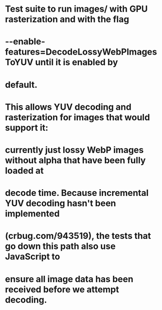 # Test suite to run images/ with GPU rasterization and with the flag 
# --enable-features=DecodeLossyWebPImagesToYUV until it is enabled by
# default.
# 
# This allows YUV decoding and rasterization for images that would support it:
# currently just lossy WebP images without alpha that have been fully loaded at
# decode time. Because incremental YUV decoding hasn't been implemented
# (crbug.com/943519), the tests that go down this path also use JavaScript to
# ensure all image data has been received before we attempt decoding.
